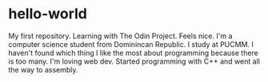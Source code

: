 # hello-world
My first repository. Learning with The Odin Project. Feels nice. I'm a computer science student from Dominincan Republic. I study at PUCMM. I haven't found which thing I like the most about programming because there is too many. I'm loving web dev. Started programming with C++ and went all the way to assembly. 
